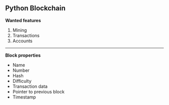 ## Python Blockchain 

**Wanted features**
 1. Mining
 2. Transactions
 3. Accounts

***

**Block properties** 
- Name
- Number
- Hash
- Difficulty
- Transaction data
- Pointer to previous block
- Timestamp
